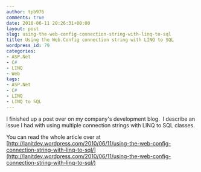 ```yaml
---
author: tpb976
comments: true
date: 2010-06-11 20:26:31+00:00
layout: post
slug: using-the-web-config-connection-string-with-linq-to-sql
title: Using the Web.Config connection string with LINQ to SQL
wordpress_id: 79
categories:
- ASP.Net
- C#
- LINQ
- Web
tags:
- ASP.Net
- C#
- LINQ
- LINQ to SQL
---
```


I finished up a post over on my company's development blog.  I describe an issue I had with using multiple connection strings with LINQ to SQL classes.

You can read the whole article over at [http://lanitdev.wordpress.com/2010/06/11/using-the-web-config-connection-string-with-linq-to-sql/](http://lanitdev.wordpress.com/2010/06/11/using-the-web-config-connection-string-with-linq-to-sql/)
